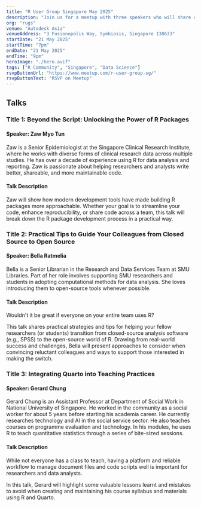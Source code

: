 ```yaml
---
title: "R User Group Singapore May 2025"
description: "Join us for a meetup with three speakers who will share change management tips to convince colleagues to use R, using Quarto in Teaching and developing R packages."
org: "rugs"
venue: "Autodesk Asia"
venueAddress: "3 Fusionopolis Way, Symbiosis, Singapore 138633"
startDate: "21 May 2025"
startTime: "7pm"
endDate: "21 May 2025"
endTime: "9pm"
heroImage: "./hero.avif"
tags: ["R Community", "Singapore", "Data Science"]
rsvpButtonUrl: "https://www.meetup.com/r-user-group-sg/"
rsvpButtonText: "RSVP on Meetup"
---
```


## Talks

### Title 1: Beyond the Script: Unlocking the Power of R Packages

#### Speaker: Zaw Myo Tun

Zaw is a Senior Epidemiologist at the Singapore Clinical Research Institute, where he works with diverse forms of clinical research data across multiple studies. He has over a decade of experience using R for data analysis and reporting. Zaw is passionate about helping researchers and analysts write better, shareable, and more maintainable code.

#### Talk Description

Zaw will show how modern development tools have made building R packages more approachable. Whether your goal is to streamline your code, enhance reproducibility, or share code across a team, this talk will break down the R package development process in a practical way.

### Title 2: Practical Tips to Guide Your Colleagues from Closed Source to Open Source

#### Speaker: Bella Ratmelia

Bella is a Senior Librarian in the Research and Data Services Team at SMU Libraries. Part of her role involves supporting SMU researchers and students in adopting computational methods for data analysis. She loves introducing them to open-source tools whenever possible.

#### Talk Description

Wouldn't it be great if everyone on your entire team uses R?

This talk shares practical strategies and tips for helping your fellow researchers (or students) transition from closed-source analysis software (e.g., SPSS) to the open-source world of R. Drawing from real-world success and challenges, Bella will present approaches to consider when convincing reluctant colleagues and ways to support those interested in making the switch.

### Title 3: Integrating Quarto into Teaching Practices

#### Speaker: Gerard Chung

Gerard Chung is an Assistant Professor at Department of Social Work in National University of Singapore. He worked in the community as a social worker for about 5 years before starting his academia career. He currently researches technology and AI in the social service sector. He also teaches courses on programme evaluation and technology. In his modules, he uses R to teach quantitative statistics through a series of bite-sized sessions.

#### Talk Description

While not everyone has a class to teach, having a platform and reliable workflow to manage document files and code scripts well is important for researchers and data analysts.

In this talk, Gerard will highlight some valuable lessons learnt and mistakes to avoid when creating and maintaining his course syllabus and materials using R and Quarto.